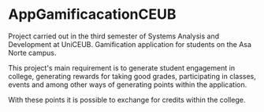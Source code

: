 # AppGamificacationCEUB

Project carried out in the third semester of Systems Analysis and Development at UniCEUB. Gamification application for students on the Asa Norte campus.

This project's main requirement is to generate student engagement in college, generating rewards for taking good grades, participating in classes, events and among other ways of generating points within the application.

With these points it is possible to exchange for credits within the college.
